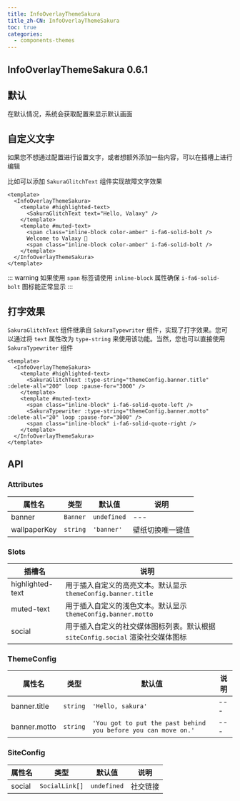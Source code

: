 ```yaml
---
title: InfoOverlayThemeSakura
title_zh-CN: InfoOverlayThemeSakura
toc: true
categories:
  - components-themes
---
```


## InfoOverlayThemeSakura <SupTag>0.6.1</SupTag>

## 默认

在默认情况，系统会获取配置来显示默认画面

<InfoOverlayThemeSakuraPG :demo="1" />

## 自定义文字

如果您不想通过配置进行设置文字，或者想额外添加一些内容，可以在插槽上进行编辑

比如可以添加 `SakuraGlitchText` 组件实现故障文字效果

<InfoOverlayThemeSakuraPG :demo="2" />

```vue
<template>
  <InfoOverlayThemeSakura>
    <template #highlighted-text>
      <SakuraGlitchText text="Hello, Valaxy" />
    </template>
    <template #muted-text>
      <span class="inline-block color-amber" i-fa6-solid-bolt />
      Welcome to Valaxy 🌌
      <span class="inline-block color-amber" i-fa6-solid-bolt />
    </template>
  </InfoOverlayThemeSakura>
</template>
```

::: warning
如果使用 `span` 标签请使用 `inline-block` 属性确保 <span class="inline-block color-amber" i-fa6-solid-bolt /> `i-fa6-solid-bolt` 图标能正常显示
:::

## 打字效果

`SakuraGlitchText` 组件继承自 `SakuraTypewriter` 组件，实现了打字效果。您可以通过将 `text` 属性改为 `type-string` 来使用该功能。当然，您也可以直接使用 `SakuraTypewriter` 组件

<InfoOverlayThemeSakuraPG :demo="3" />

```vue
<template>
  <InfoOverlayThemeSakura>
    <template #highlighted-text>
      <SakuraGlitchText :type-string="themeConfig.banner.title" :delete-all="200" loop :pause-for="3000" />
    </template>
    <template #muted-text>
      <span class="inline-block" i-fa6-solid-quote-left />
      <SakuraTypewriter :type-string="themeConfig.banner.motto" :delete-all="20" loop :pause-for="3000" />
      <span class="inline-block" i-fa6-solid-quote-right />
    </template>
  </InfoOverlayThemeSakura>
</template>
```

## API

### Attributes

| 属性名 | 类型 | 默认值 | 说明 |
| --- | --- | --- | --- |
| banner | `Banner` | `undefined` | --- |
| wallpaperKey | `string` | `'banner'` | 壁纸切换唯一键值 |

### Slots

| 插槽名 | 说明 |
| --- | --- |
| highlighted-text | 用于插入自定义的高亮文本。默认显示 `themeConfig.banner.title` |
| muted-text | 用于插入自定义的浅色文本。默认显示 `themeConfig.banner.motto` |
| social | 用于插入自定义的社交媒体图标列表。默认根据 `siteConfig.social` 渲染社交媒体图标 |

### ThemeConfig

| 属性名 | 类型 | 默认值 | 说明 |
| --- | --- | --- | --- |
| banner.title | `string` | `'Hello, sakura'` | --- |
| banner.motto | `string` | `'You got to put the past behind you before you can move on.'` | --- |

### SiteConfig

| 属性名 | 类型 | 默认值 | 说明 |
| --- | --- | --- | --- |
| social | `SocialLink[]` | `undefined` | 社交链接 |
